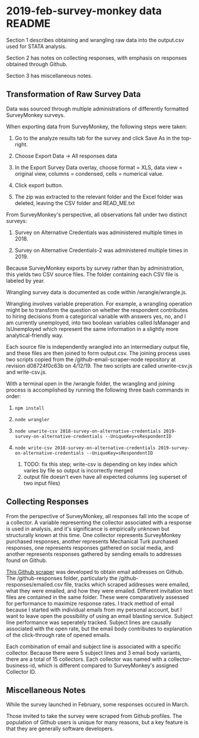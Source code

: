 # 2019-feb-survey-monkey data README

Section 1 describes obtaining and wrangling raw data into the output.csv used for STATA analysis.

Section 2 has notes on collecting responses, with emphasis on responses obtained through Github.

Section 3 has miscellaneous notes.

## Transformation of Raw Survey Data

Data was sourced through multiple administrations of differently formatted SurveyMonkey surveys.

When exporting data from SurveyMonkey, the following steps were taken:

1. Go to the analyze results tab for the survey and click Save As in the top-right.

2. Choose Export Data -> All responses data

3. In the Export Survey Data overlay, choose format = XLS, data view = original view, columns = condensed, cells = numerical value.

4. Click export button.

5. The zip was extracted to the relevant folder and the Excel folder was deleted, leaving the CSV folder and READ_ME.txt

From SurveyMonkey's perspective, all observations fall under two distinct surveys:

1. Survey on Alternative Credentials was administered multiple times in 2018.

2. Survey on Alternative Credentials-2 was administered multiple times in 2019.

Because SurveyMonkey exports by survey rather than by administration, this yields two CSV source files. The folder containing each CSV file is labeled by year.

Wrangling survey data is documented as code within /wrangle/wrangle.js.

Wrangling involves variable preperation. For example, a wrangling operation might be to transform the question on whether the respondent contributes to hiring decisions from a categorical variable with answers yes, no, and I am currently unemployed, into two boolean variables called IsManager and IsUnemployed which represent the same information in a slightly more analytical-friendly way.

Each source file is independently wrangled into an intermediary output file, and these files are then joined to form output.csv. The joining process uses two scripts copied from the /github-email-scraper-node repository at revision d08724f0c63b on 4/12/19. The two scripts are called unwrite-csv.js and write-csv.js.

With a terminal open in the /wrangle folder, the wrangling and joining process is accomplished by running the following three bash commands in order:

1. `npm install`

2. `node wrangler`

3. `node unwrite-csv 2018-survey-on-alternative-credentials 2019-survey-on-alternative-credentials --UniqueKey=sRespondentID`

4. `node write-csv 2018-survey-on-alternative-credentials 2019-survey-on-alternative-credentials --UniqueKey=sRespondentID`
    1. TODO: fix this step; write-csv is depending on key index which varies by file so output is incorrectly merged
    2. output file doesn't even have all expected columns (eg superset of two input files)

## Collecting Responses

From the perspective of SurveyMonkey, all responses fall into the scope of a collector. A variable representing the collector associated with a response is used in analysis, and it's significance is empirically unknown but structurally known at this time. One collector represents SurveyMonkey purchased responses, another represents Mechanical Turk purchased responses, one represents responses gathered on social media, and another represents responses gathered by sending emails to addresses found on Github.

[This Github scraper](https://github.com/Vandivier/github-email-scraper-node) was developed to obtain email addresses on Github. The /github-responses folder, particularly the  /github-responses/emailed.csv file, tracks which scraped addresses were emailed, what they were emailed, and how they were emailed. Different invitation text files are contained in the same folder. These were comparatively assessed for performance to maximize response rates. I track method of email because I started with individual emails from my personal account, but I want to leave open the possibility of using an email blasting service. Subject line performance was seperately tracked. Subject lines are causally associated with the open rate, but the email body contributes to explanation of the click-through rate of opened emails.

Each combination of email and subject line is associated with a specific collector. Because there were 5 subject lines and 3 email body variants, there are a total of 15 collectors. Each collector was named with a collector-business-id, which is different compared to SurveyMonkey's assigned Collector ID.

## Miscellaneous Notes

While the survey launched in February, some responses occured in March.

Those invited to take the survey were scraped from Github profiles. The population of Github users is unique for many reasons, but a key feature is that they are generally software developers.
